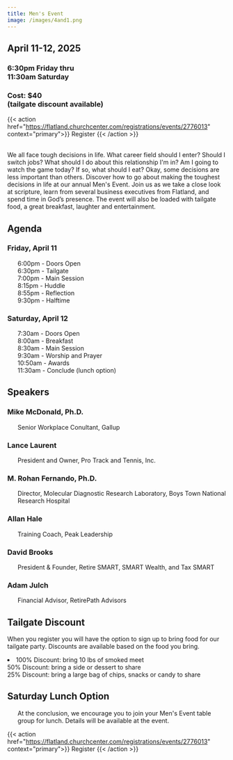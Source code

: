 ```yaml
---
title: Men's Event
image: /images/4and1.png
---
```


## April 11-12, 2025

### 6:30pm Friday thru<br>11:30am Saturday

### Cost: $40<br>(tailgate discount available)<br>

{{< action href="https://flatland.churchcenter.com/registrations/events/2776013" context="primary">}}
Register
{{< /action >}}<br><br>

We all face tough decisions in life. What career field should I enter? Should I switch jobs? What should I do about this relationship I'm in? Am I going to watch the game today? If so, what should I eat? Okay, some decisions are less important than others. Discover how to go about making the toughest decisions in life at our annual Men's Event. Join us as we take a close look at scripture, learn from several business executives from Flatland, and spend time in God’s presence. The event will also be loaded with tailgate food, a great breakfast, laughter and entertainment.

## Agenda

### Friday, April 11
<ul>
  6:00pm - Doors Open<br>
  6:30pm - Tailgate<br>
  7:00pm - Main Session<br>
  8:15pm - Huddle<br>
  8:55pm - Reflection<br>
  9:30pm - Halftime<br>
</ul>

### Saturday, April 12
<ul>
  7:30am - Doors Open<br>
  8:00am - Breakfast<br>
  8:30am - Main Session<br>
  9:30am - Worship and Prayer<br>
  10:50am - Awards<br>
  11:30am - Conclude (lunch option)<br>
</ul>

## Speakers

### Mike McDonald, Ph.D. 
<ul>Senior Workplace Conultant, Gallup</ul>

### Lance Laurent
<ul>President and Owner, Pro Track and Tennis, Inc.</ul>

### M. Rohan Fernando, Ph.D.
<ul>Director, Molecular Diagnostic Research Laboratory, Boys Town National Research Hospital</ul>

### Allan Hale
<ul>Training Coach, Peak Leadership</ul>

### David Brooks 
<ul>President & Founder, Retire SMART, SMART Wealth, and Tax SMART</ul>

### Adam Julch
<ul>Financial Advisor, RetirePath Advisors</ul>

## Tailgate Discount

When you register you will have the option to sign up to bring food for our tailgate party. Discounts are available based on the food you bring.
<li>
  100% Discount: bring 10 lbs of smoked meet<br>
  50% Discount: bring a side or dessert to share<br>
  25% Discount: bring a large bag of chips, snacks or candy to share<br>
</li>

## Saturday Lunch Option

<ul>At the conclusion, we encourage you to join your Men's Event table group for lunch. Details will be available at the event.</ul>

{{< action href="https://flatland.churchcenter.com/registrations/events/2776013" context="primary">}}
Register
{{< /action >}}
